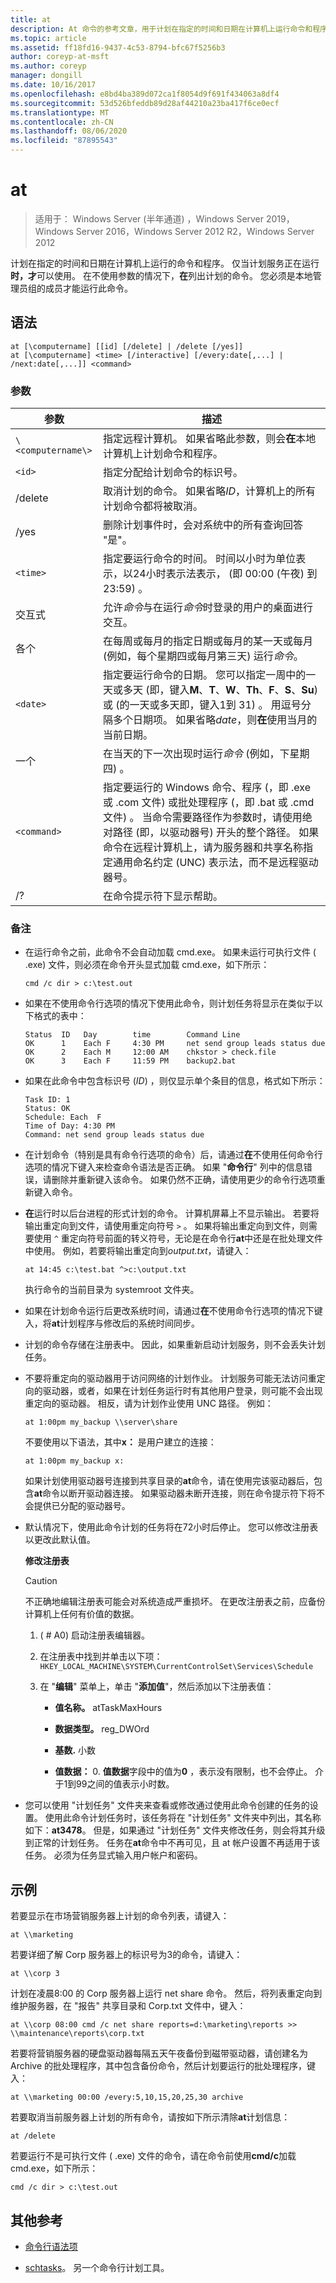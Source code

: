 ```yaml
---
title: at
description: At 命令的参考文章，用于计划在指定的时间和日期在计算机上运行命令和程序。
ms.topic: article
ms.assetid: ff18fd16-9437-4c53-8794-bfc67f5256b3
author: coreyp-at-msft
ms.author: coreyp
manager: dongill
ms.date: 10/16/2017
ms.openlocfilehash: e8bd4ba389d072ca1f8054d9f691f434063a8df4
ms.sourcegitcommit: 53d526bfeddb89d28af44210a23ba417f6ce0ecf
ms.translationtype: MT
ms.contentlocale: zh-CN
ms.lasthandoff: 08/06/2020
ms.locfileid: "87895543"
---
```

# <a name="at"></a>at

> 适用于： Windows Server (半年通道) ，Windows Server 2019，Windows Server 2016，Windows Server 2012 R2，Windows Server 2012

计划在指定的时间和日期在计算机上运行的命令和程序。 仅当计划服务正在运行**时，才**可以使用。 在不使用参数的情况下，**在**列出计划的命令。 您必须是本地管理员组的成员才能运行此命令。

## <a name="syntax"></a>语法

```
at [\computername] [[id] [/delete] | /delete [/yes]]
at [\computername] <time> [/interactive] [/every:date[,...] | /next:date[,...]] <command>
```

### <a name="parameters"></a>参数

| 参数 | 描述 |
| --------- | ----------- |
| `\<computername\>` | 指定远程计算机。 如果省略此参数，则会**在**本地计算机上计划命令和程序。 |
| `<id>` | 指定分配给计划命令的标识号。 |
| /delete | 取消计划的命令。 如果省略*ID*，计算机上的所有计划命令都将被取消。 |
| /yes | 删除计划事件时，会对系统中的所有查询回答 "是"。 |
| `<time>` | 指定要运行命令的时间。 时间以小时为单位表示，以24小时表示法表示， (即 00:00 (午夜) 到 23:59) 。 |
| 交互式 | 允许*命令*与在运行*命令*时登录的用户的桌面进行交互。 |
| 各个 | 在每周或每月的指定日期或每月的某一天或每月 (例如，每个星期四或每月第三天) 运行*命令*。 |
| `<date>` | 指定要运行命令的日期。 您可以指定一周中的一天或多天 (即，键入**M**、**T**、**W**、**Th**、**F**、**S**、**Su**) 或 (的一天或多天即，键入1到 31) 。 用逗号分隔多个日期项。 如果省略*date*，则**在**使用当月的当前日期。 |
| 一个 | 在当天的下一次出现时运行*命令* (例如，下星期四) 。 |
| `<command>` | 指定要运行的 Windows 命令、程序 (，即 .exe 或 .com 文件) 或批处理程序 (，即 .bat 或 .cmd 文件) 。 当命令需要路径作为参数时，请使用绝对路径 (即，以驱动器号) 开头的整个路径。 如果命令在远程计算机上，请为服务器和共享名称指定通用命名约定 (UNC) 表示法，而不是远程驱动器号。 |
| /? | 在命令提示符下显示帮助。 |

### <a name="remarks"></a>备注

- 在运行命令之前，此命令不会自动加载 cmd.exe。 如果未运行可执行文件 ( .exe) 文件，则必须在命令开头显式加载 cmd.exe，如下所示：

    ```
    cmd /c dir > c:\test.out
    ```

- 如果在不使用命令行选项的情况下使用此命令，则计划任务将显示在类似于以下格式的表中：

    ```
    Status  ID   Day        time        Command Line
    OK      1    Each F     4:30 PM     net send group leads status due
    OK      2    Each M     12:00 AM    chkstor > check.file
    OK      3    Each F     11:59 PM    backup2.bat
    ```

- 如果在此命令中包含标识号 (*ID*) ，则仅显示单个条目的信息，格式如下所示：

    ```
    Task ID: 1
    Status: OK
    Schedule: Each  F
    Time of Day: 4:30 PM
    Command: net send group leads status due
    ```

- 在计划命令（特别是具有命令行选项的命令）后，请通过**在**不使用任何命令行选项的情况下键入来检查命令语法是否正确。 如果 "**命令行**" 列中的信息错误，请删除并重新键入该命令。 如果仍然不正确，请使用更少的命令行选项重新键入命令。

- **在**运行时以后台进程的形式计划的命令。 计算机屏幕上不显示输出。 若要将输出重定向到文件，请使用重定向符号 `>` 。 如果将输出重定向到文件，则需要使用 `^` 重定向符号前面的转义符号，无论是在命令行**at**中还是在批处理文件中使用。 例如，若要将输出重定向到*output.txt*，请键入：

    ```
    at 14:45 c:\test.bat ^>c:\output.txt
    ```

    执行命令的当前目录为 systemroot 文件夹。

- 如果在计划命令运行后更改系统时间，请通过**在**不使用命令行选项的情况下键入，将**at**计划程序与修改后的系统时间同步。

- 计划的命令存储在注册表中。 因此，如果重新启动计划服务，则不会丢失计划任务。

- 不要将重定向的驱动器用于访问网络的计划作业。 计划服务可能无法访问重定向的驱动器，或者，如果在计划任务运行时有其他用户登录，则可能不会出现重定向的驱动器。 相反，请为计划作业使用 UNC 路径。 例如：

    ```
    at 1:00pm my_backup \\server\share
    ```

    不要使用以下语法，其中**x：** 是用户建立的连接：

    ```
    at 1:00pm my_backup x:
    ```

    如果计划使用驱动器号连接到共享目录的**at**命令，请在使用完该驱动器后，包含**at**命令以断开驱动器连接。 如果驱动器未断开连接，则在命令提示符下将不会提供已分配的驱动器号。

- 默认情况下，使用此命令计划的任务将在72小时后停止。 您可以修改注册表以更改此默认值。

    **修改注册表**

    > [!Caution]
    > 不正确地编辑注册表可能会对系统造成严重损坏。 在更改注册表之前，应备份计算机上任何有价值的数据。

    1.  ( # A0) 启动注册表编辑器。

    2. 在注册表中找到并单击以下项：`HKEY_LOCAL_MACHINE\SYSTEM\CurrentControlSet\Services\Schedule`

    3. 在 "**编辑**" 菜单上，单击 "**添加值**"，然后添加以下注册表值：

        - **值名称。** atTaskMaxHours

        - **数据类型。** reg_DWOrd

        - **基数.** 小数

        - **值数据：** 0. **值数据**字段中的值为**0** ，表示没有限制，也不会停止。 介于1到99之间的值表示小时数。

- 您可以使用 "计划任务" 文件夹来查看或修改通过使用此命令创建的任务的设置。 使用此命令计划任务时，该任务将在 "计划任务" 文件夹中列出，其名称如下：**at3478**。 但是，如果通过 "计划任务" 文件夹修改任务，则会将其升级到正常的计划任务。 任务在**at**命令中不再可见，且 at 帐户设置不再适用于该任务。 必须为任务显式输入用户帐户和密码。

## <a name="examples"></a>示例

若要显示在市场营销服务器上计划的命令列表，请键入：

```
at \\marketing
```

若要详细了解 Corp 服务器上的标识号为3的命令，请键入：

```
at \\corp 3
```

计划在凌晨8:00 的 Corp 服务器上运行 net share 命令。 然后，将列表重定向到维护服务器，在 "报告" 共享目录和 Corp.txt 文件中，键入：

```
at \\corp 08:00 cmd /c net share reports=d:\marketing\reports >> \\maintenance\reports\corp.txt
```

若要将营销服务器的硬盘驱动器每隔五天午夜备份到磁带驱动器，请创建名为 Archive 的批处理程序，其中包含备份命令，然后计划要运行的批处理程序，键入：

```
at \\marketing 00:00 /every:5,10,15,20,25,30 archive
```

若要取消当前服务器上计划的所有命令，请按如下所示清除**at**计划信息：

```
at /delete
```

若要运行不是可执行文件 ( .exe) 文件的命令，请在命令前使用**cmd/c**加载 cmd.exe，如下所示：

```
cmd /c dir > c:\test.out
```

## <a name="additional-references"></a>其他参考

- [命令行语法项](command-line-syntax-key.md)

- [schtasks](schtasks.md)。 另一个命令行计划工具。

